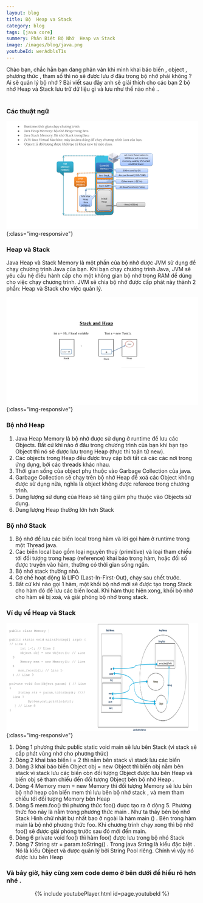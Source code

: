 ```yaml
---
layout: blog
title: Bộ  Heap va Stack
category: blog
tags: [java core]
summery: Phân Biệt Bộ Nhớ  Heap va Stack
image: /images/blog/java.png
youtubeId: werAdblsT1s
---
```

Chào bạn, chắc hẳn bạn đang phân vân khi mình khai báo biến , object , phương thức , tham số thì nó sẽ được lưu ở đâu trong bộ nhớ phải không ?
Ai sẽ quản lý bộ nhớ ? Bài viết sau đây anh sẽ giải thích cho các bạn 2 bộ nhớ Heap và Stack lưu trữ dữ liệu gì và lưu như thế nào nhé .. 
<br/><br/>
### Các thuật ngữ 
![Các thuật ngữ ](/images/post/javacore/cacthuatngu.png){:class="img-responsive"}

### Heap và Stack
Java Heap và Stack Memory là một phần của bộ nhớ được JVM sử dụng để chạy chương trình Java của bạn. Khi bạn chạy chương trình Java, JVM sẽ yêu cầu hệ điều hành cấp cho một không gian bộ nhớ trong RAM để dùng cho việc chạy chương trình. JVM sẽ chia bộ nhớ được cấp phát này thành 2 phần: Heap và Stack cho việc quản lý.

![Heap và Stack trong Java  ](/images/post/javacore/stackandheap.png){:class="img-responsive"}

### Bộ nhớ Heap 
1. Java Heap Memory là bộ nhớ được sử dụng ở runtime để lưu các Objects. Bất cứ khi nào ở đâu trong chương trình của bạn khi bạn tạo Object thì nó sẽ được lưu trong Heap (thực thi toán tử new).
2. Các objects trong Heap đều được truy cập bởi tất cả các các nơi trong ứng dụng, bởi các threads khác nhau.
3. Thời gian sống của object phụ thuộc vào Garbage Collection của java.
4. Garbage Collection sẽ chạy trên bộ nhớ Heap để xoá các Object không được sử dụng nữa, nghĩa là object không được referece trong chương trình.
5. Dung lượng sử dụng của Heap sẽ tăng giảm phụ thuộc vào Objects sử dụng.
6. Dung lượng Heap thường lớn hơn Stack

### Bộ nhớ Stack

1. Bộ nhớ để lưu các biến local trong hàm và lời gọi hàm ở runtime trong một Thread java.
2. Các biến local bao gồm loại nguyên thuỷ (primitive) và loại tham chiếu tới đối tượng trong heap (reference) khai báo trong hàm, hoặc đối số được truyền vào hàm, thường có thời gian sống ngắn.
3. Bộ  nhớ stack thường nhỏ.
4. Cơ chế hoạt động là LIFO (Last-In-First-Out), chạy sau chết trước.
5. Bất cứ khi nào gọi 1 hàm, một khối bộ nhớ mới sẽ được tạo trong Stack cho hàm đó để lưu các biến local. Khi hàm thực hiện xong, khối bộ nhớ cho hàm sẽ bị xoá, và giải phóng bộ nhớ trong stack.

### Ví dụ về Heap và Stack 
![Ví dụ về Heap và Stack  ](/images/post/javacore/vdheapstack.png){:class="img-responsive"}

1. Dòng 1 phương thức public static void main sẽ lưu bên Stack (vì stack sẽ cấp phát vùng nhớ cho phương thức)
2. Dòng 2 khai báo biến i = 2 thì nằm bên stack vì stack lưu các biến
3. Dòng 3 khai báo biến Object obj = new Object  thì biến obj  nằm bên stack vì stack lưu các biến còn đối tượng Object được lưu bên Heap và biến obj sẽ tham 
chiếu đến đối tượng Object bên bộ nhớ Heap .
4. Dòng 4 Memory mem = new Memory thì đối tượng Memory sẽ lưu bên bộ nhớ heap còn biến mem thì lưu bên bộ nhớ stack , và mem tham chiếu tới đối
tượng Memory bên Heap 
5. Dòng 5  mem.foo() thì phương thức foo() được tạo ra ở dòng 5. Phương thức foo này là nằm trong phương thức main . Như ta thấy bên bộ nhớ Stack
Hình chữ nhật bự nhất bao ở ngoài là hàm main () . Bên trong hàm main là bộ nhớ phương thức foo. Khi chương trình chạy xong thì bộ nhớ foo() sẽ 
được giải phóng trước sau đó mới đến main. 
6. Dòng 6 private void foo() thì hàm foo()  được lưu trong bộ nhó Stack 
7. Dòng 7 String str = param.toString() . Trong java String là kiểu đặc biệt . Nó là kiểu Object và được quản lý bởi String Pool riêng. Chính vì vậy nó 
được lưu bên Heap 

### Và bây giờ, hãy cùng xem code demo ở bên dưới để hiểu rõ hơn nhé . 
<p align="center">
{% include youtubePlayer.html id=page.youtubeId %}
<p>
